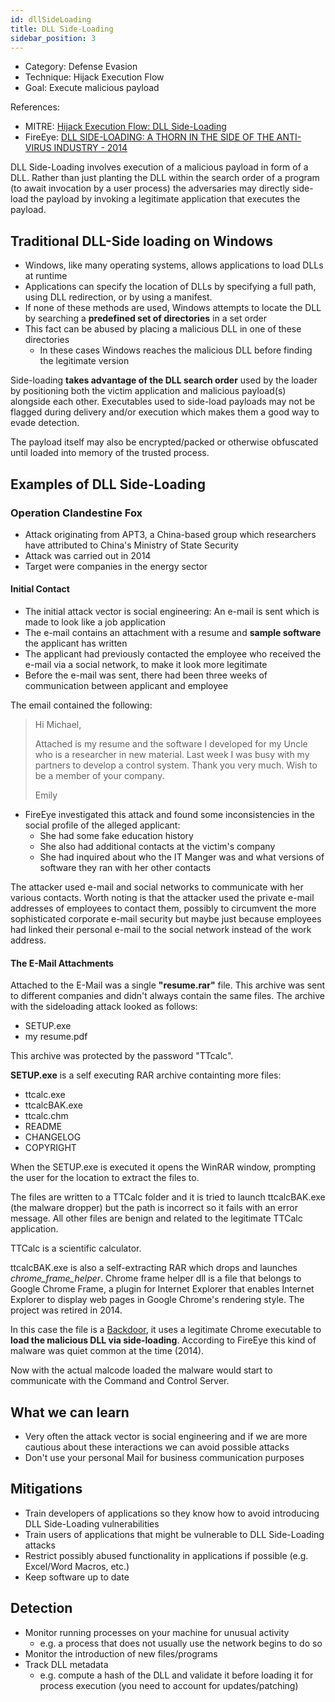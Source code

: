 ```yaml
---
id: dllSideLoading
title: DLL Side-Loading
sidebar_position: 3
---
```


- Category: Defense Evasion
- Technique: Hijack Execution Flow
- Goal: Execute malicious payload

References:

- MITRE: [Hijack Execution Flow: DLL Side-Loading](https://attack.mitre.org/techniques/T1574/002/)
- FireEye: [DLL SIDE-LOADING: A THORN IN THE SIDE OF THE ANTI-VIRUS INDUSTRY - 2014](https://www.mandiant.com/media/10376/download)

DLL Side-Loading involves execution of a malicious payload in form of a DLL. Rather than just planting the DLL within the search order of a program (to await invocation by a user process) the adversaries may directly side-load the payload by invoking a legitimate application that executes the payload.

## Traditional DLL-Side loading on Windows

- Windows, like many operating systems, allows applications to load DLLs at runtime
- Applications can specify the location of DLLs by specifying a full path, using DLL redirection, or by using a manifest.
- If none of these methods are used, Windows attempts to locate the DLL by searching a **predefined set of directories** in a set order
- This fact can be abused by placing a malicious DLL in one of these directories
  - In these cases Windows reaches the malicious DLL before finding the legitimate version

Side-loading **takes advantage of the DLL search order** used by the loader by positioning both the victim application and malicious payload(s) alongside each other. Executables used to side-load payloads may not be flagged during delivery and/or execution which makes them a good way to evade detection.

The payload itself may also be encrypted/packed or otherwise obfuscated until loaded into memory of the trusted process.

## Examples of DLL Side-Loading

### Operation Clandestine Fox

- Attack originating from APT3, a China-based group which researchers have attributed to China's Ministry of State Security
- Attack was carried out in 2014
- Target were companies in the energy sector

#### Initial Contact

- The initial attack vector is social engineering: An e-mail is sent which is made to look like a job application
- The e-mail contains an attachment with a resume and **sample software** the applicant has written
- The applicant had previously contacted the employee who received the e-mail via a social network, to make it look more legitimate
- Before the e-mail was sent, there had been three weeks of communication between applicant and employee

The email contained the following:

> Hi Michael,
>
> Attached is my resume and the software I developed for my Uncle who is a researcher in new material. Last week I was busy with my partners to develop a control system. Thank you very much. Wish to be a member of your company.
>
> Emily

- FireEye investigated this attack and found some inconsistencies in the social profile of the alleged applicant:
  - She had some fake education history
  - She also had additional contacts at the victim's company
  - She had inquired about who the IT Manger was and what versions of software they ran with her other contacts

The attacker used e-mail and social networks to communicate with her various contacts. Worth noting is that the attacker used the private e-mail addresses of employees to contact them, possibly to circumvent the more sophisticated corporate e-mail security but maybe just because employees had linked their personal e-mail to the social network instead of the work address.

#### The E-Mail Attachments

Attached to the E-Mail was a single **"resume.rar"** file. This archive was sent to different companies and didn't always contain the same files. The archive with the sideloading attack looked as follows:

- SETUP.exe
- my resume.pdf

This archive was protected by the password "TTcalc".

**SETUP.exe** is a self executing RAR archive containting more files:

- ttcalc.exe
- ttcalcBAK.exe
- ttcalc.chm
- README
- CHANGELOG
- COPYRIGHT

When the SETUP.exe is executed it opens the WinRAR window, prompting the user for the location to extract the files to.

The files are written to a TTCalc folder and it is tried to launch ttcalcBAK.exe (the malware dropper) but the path is incorrect so it fails with an error message. All other files are benign and related to the legitimate TTCalc application.

TTCalc is a scientific calculator.

ttcalcBAK.exe is also a self-extracting RAR which drops and launches _chrome_frame_helper_. Chrome frame helper dll is a file that belongs to Google Chrome Frame, a plugin for Internet Explorer that enables Internet Explorer to display web pages in Google Chrome's rendering style. The project was retired in 2014.

In this case the file is a [Backdoor](https://www.fireeye.com/blog/threat-research/2014/07/pacific-ring-of-fire-plugx-kaba.html), it uses a legitimate Chrome executable to **load the malicious DLL via side-loading**. According to FireEye this kind of malware was quiet common at the time (2014).

Now with the actual malcode loaded the malware would start to communicate with the Command and Control Server.

## What we can learn

- Very often the attack vector is social engineering and if we are more cautious about these interactions we can avoid possible attacks
- Don't use your personal Mail for business communication purposes

## Mitigations

- Train developers of applications so they know how to avoid introducing DLL Side-Loading vulnerabilities
- Train users of applications that might be vulnerable to DLL Side-Loading attacks
- Restrict possibly abused functionality in applications if possible (e.g. Excel/Word Macros, etc.)
- Keep software up to date

## Detection

- Monitor running processes on your machine for unusual activity
  - e.g. a process that does not usually use the network begins to do so
- Monitor the introduction of new files/programs
- Track DLL metadata
  - e.g. compute a hash of the DLL and validate it before loading it for process execution (you need to account for updates/patching)
